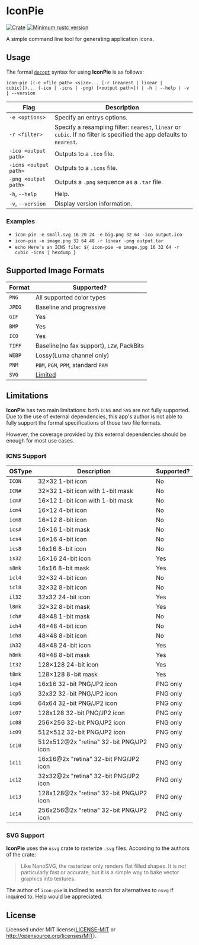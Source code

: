 # IconPie
[![Crate](https://img.shields.io/crates/v/icon-pie.svg)](https://crates.io/crates/icon-pie)
[![Minimum rustc version](https://img.shields.io/badge/rustc-1.32+-lightgray.svg)](https://github.com/rust-random/rand#rust-version-requirements)

A simple command line tool for generating application icons.

## Usage
The formal [`docopt`](http://docopt.org/) syntax for using **IconPie** is as follows:

`icon-pie ((-e <file path> <size>... [-r (nearest | linear | cubic)])... (-ico | -icns | -png) [<output path>]) | -h | --help | -v | --version`

| Flag                  | Description                                                                                                           |
|-----------------------|-----------------------------------------------------------------------------------------------------------------------|
| `-e <options>`        | Specify an entrys options.                                                                                            |
| `-r <filter>`         | Specify a resampling filter: `nearest`, `linear` or `cubic`. If no filter is specified the app defaults to `nearest`. |
| `-ico <output path>`  | Outputs to a `.ico` file.                                                                                             |
| `-icns <output path>` | Outputs to a `.icns` file.                                                                                            |
| `-png <output path>`  | Outputs a `.png` sequence as a `.tar` file.                                                                           |
| `-h`, `--help`        | Help.                                                                                                                 |
| `-v`, `--version`     | Display version information.                                                                                          |

### Examples
* `icon-pie -e small.svg 16 20 24 -e big.png 32 64 -ico output.ico`
* `icon-pie -e image.png 32 64 48 -r linear -png output.tar`
* `echo Here's an ICNS file: ${ icon-pie -e image.jpg 16 32 64 -r cubic -icns | hexdump }`

## Supported Image Formats
| Format | Supported?                                                      | 
|--------|-----------------------------------------------------------------| 
| `PNG`  | All supported color types                                       | 
| `JPEG` | Baseline and progressive                                        | 
| `GIF`  | Yes                                                             | 
| `BMP`  | Yes                                                             | 
| `ICO`  | Yes                                                             | 
| `TIFF` | Baseline(no fax support), `LZW`, PackBits                       | 
| `WEBP` | Lossy(Luma channel only)                                        | 
| `PNM ` | `PBM`, `PGM`, `PPM`, standard `PAM`                             |
| `SVG`  | [Limited](https://github.com/GarkGarcia/icon-pie#svg-support) |

## Limitations
**IconPie** has two main limitations: both `ICNS` and `SVG` are not fully supported. Due to the 
use of external dependencies, this app's author is not able to fully support the formal specifications 
of those two file formats.

However, the coverage provided by this external dependencies should be enough for most use cases.

### ICNS Support
| OSType | Description                             | Supported? |
|--------|-----------------------------------------|------------|
| `ICON` | 32×32 1-bit icon                        | No         |
| `ICN#` | 32×32 1-bit icon with 1-bit mask        | No         |
| `icm#` | 16×12 1-bit icon with 1-bit mask        | No         |
| `icm4` | 16×12 4-bit icon                        | No         |
| `icm8` | 16×12 8-bit icon                        | No         |
| `ics#` | 16×16 1-bit mask                        | No         |
| `ics4` | 16×16 4-bit icon                        | No         |
| `ics8` | 16x16 8-bit icon                        | No         |
| `is32` | 16×16 24-bit icon                       | Yes        |
| `s8mk` | 16x16 8-bit mask                        | Yes        |
| `icl4` | 32×32 4-bit icon                        | No         |
| `icl8` | 32×32 8-bit icon                        | No         |
| `il32` | 32x32 24-bit icon                       | Yes        |
| `l8mk` | 32×32 8-bit mask                        | Yes        |
| `ich#` | 48×48 1-bit mask                        | No         |
| `ich4` | 48×48 4-bit icon                        | No         |
| `ich8` | 48×48 8-bit icon                        | No         |
| `ih32` | 48×48 24-bit icon                       | Yes        |
| `h8mk` | 48×48 8-bit mask                        | Yes        |
| `it32` | 128×128 24-bit icon                     | Yes        |
| `t8mk` | 128×128 8-bit mask                      | Yes        |
| `icp4` | 16x16 32-bit PNG/JP2 icon               | PNG only   |
| `icp5` | 32x32 32-bit PNG/JP2 icon               | PNG only   |
| `icp6` | 64x64 32-bit PNG/JP2 icon               | PNG only   |
| `ic07` | 128x128 32-bit PNG/JP2 icon             | PNG only   |
| `ic08` | 256×256 32-bit PNG/JP2 icon             | PNG only   |
| `ic09` | 512×512 32-bit PNG/JP2 icon             | PNG only   |
| `ic10` | 512x512@2x "retina" 32-bit PNG/JP2 icon | PNG only   |
| `ic11` | 16x16@2x "retina" 32-bit PNG/JP2 icon   | PNG only   |
| `ic12` | 32x32@2x "retina" 32-bit PNG/JP2 icon   | PNG only   |
| `ic13` | 128x128@2x "retina" 32-bit PNG/JP2 icon | PNG only   |
| `ic14` | 256x256@2x "retina" 32-bit PNG/JP2 icon | PNG only   |

### SVG Support
**IconPie** uses the `nsvg` crate to rasterize `.svg` files. According to the authors of the crate:

> Like NanoSVG, the rasterizer only renders flat filled shapes. It is not particularly fast or accurate, but it is a simple way to bake vector graphics into textures.

The author of `icon-pie` is inclined to search for alternatives to `nsvg` if inquired to. Help would be appreciated.

## License
Licensed under MIT license([LICENSE-MIT](https://github.com/GarkGarcia/icon-pie/blob/master/LICENSE) or http://opensource.org/licenses/MIT).
